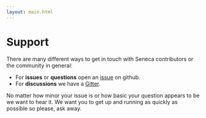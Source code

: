 ```yaml
---
layout: main.html
---
```


# Support
There are many different ways to get in touch with Seneca contributors or the community in general:

- For __issues__ or __questions__ open an [issue][] on github.
- For __discussions__ we have a [Gitter][].

No matter how minor your issue is or how basic your question appears to be we want to hear it. We
want you to get up and running as quickly as possible so please, ask away.

[issue]: https://github.com/rjrodger/seneca/issues/new
[Gitter]: https://gitter.im/rjrodger/seneca